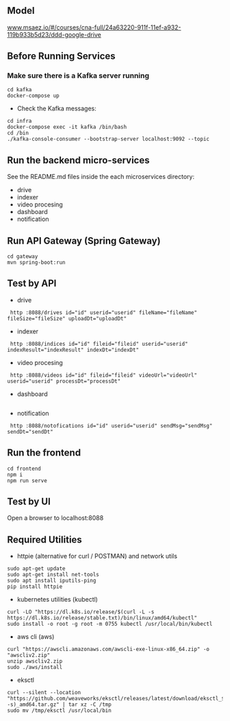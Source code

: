 # 

## Model
www.msaez.io/#/courses/cna-full/24a63220-911f-11ef-a932-119b933b5d23/ddd-google-drive

## Before Running Services
### Make sure there is a Kafka server running
```
cd kafka
docker-compose up
```
- Check the Kafka messages:
```
cd infra
docker-compose exec -it kafka /bin/bash
cd /bin
./kafka-console-consumer --bootstrap-server localhost:9092 --topic
```

## Run the backend micro-services
See the README.md files inside the each microservices directory:

- drive
- indexer
- video procesing
- dashboard
- notification


## Run API Gateway (Spring Gateway)
```
cd gateway
mvn spring-boot:run
```

## Test by API
- drive
```
 http :8088/drives id="id" userid="userid" fileName="fileName" fileSize="fileSize" uploadDt="uploadDt" 
```
- indexer
```
 http :8088/indices id="id" fileid="fileid" userid="userid" indexResult="indexResult" indexDt="indexDt" 
```
- video procesing
```
 http :8088/videos id="id" fileid="fileid" videoUrl="videoUrl" userid="userid" processDt="processDt" 
```
- dashboard
```
```
- notification
```
 http :8088/notofications id="id" userid="userid" sendMsg="sendMsg" sendDt="sendDt" 
```


## Run the frontend
```
cd frontend
npm i
npm run serve
```

## Test by UI
Open a browser to localhost:8088

## Required Utilities

- httpie (alternative for curl / POSTMAN) and network utils
```
sudo apt-get update
sudo apt-get install net-tools
sudo apt install iputils-ping
pip install httpie
```

- kubernetes utilities (kubectl)
```
curl -LO "https://dl.k8s.io/release/$(curl -L -s https://dl.k8s.io/release/stable.txt)/bin/linux/amd64/kubectl"
sudo install -o root -g root -m 0755 kubectl /usr/local/bin/kubectl
```

- aws cli (aws)
```
curl "https://awscli.amazonaws.com/awscli-exe-linux-x86_64.zip" -o "awscliv2.zip"
unzip awscliv2.zip
sudo ./aws/install
```

- eksctl 
```
curl --silent --location "https://github.com/weaveworks/eksctl/releases/latest/download/eksctl_$(uname -s)_amd64.tar.gz" | tar xz -C /tmp
sudo mv /tmp/eksctl /usr/local/bin
```


